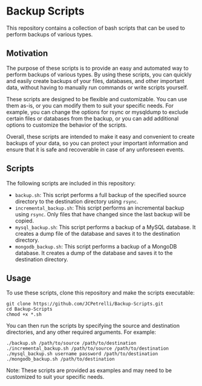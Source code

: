 # Backup Scripts

This repository contains a collection of bash scripts that can be used to perform backups of various types.

## Motivation

The purpose of these scripts is to provide an easy and automated way to perform backups of various types. By using these scripts, you can quickly and easily create backups of your files, databases, and other important data, without having to manually run commands or write scripts yourself.

These scripts are designed to be flexible and customizable. You can use them as-is, or you can modify them to suit your specific needs. For example, you can change the options for rsync or mysqldump to exclude certain files or databases from the backup, or you can add additional options to customize the behavior of the scripts.

Overall, these scripts are intended to make it easy and convenient to create backups of your data, so you can protect your important information and ensure that it is safe and recoverable in case of any unforeseen events.

## Scripts

The following scripts are included in this repository:

- `backup.sh`: This script performs a full backup of the specified source directory to the destination directory using `rsync`.
- `incremental_backup.sh`: This script performs an incremental backup using `rsync`. Only files that have changed since the last backup will be copied.
- `mysql_backup.sh`: This script performs a backup of a MySQL database. It creates a dump file of the database and saves it to the destination directory.
- `mongodb_backup.sh`: This script performs a backup of a MongoDB database. It creates a dump of the database and saves it to the destination directory.

## Usage

To use these scripts, clone this repository and make the scripts executable:

```
git clone https://github.com/JCPetrelli/Backup-Scripts.git
cd Backup-Scripts
chmod +x *.sh
```

You can then run the scripts by specifying the source and destination directories, and any other required arguments. For example:

```
./backup.sh /path/to/source /path/to/destination
./incremental_backup.sh /path/to/source /path/to/destination
./mysql_backup.sh username password /path/to/destination
./mongodb_backup.sh /path/to/destination
```

Note: These scripts are provided as examples and may need to be customized to suit your specific needs.